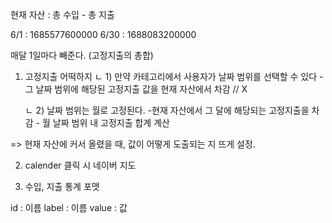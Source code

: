 현재 자산 : 총 수입 - 총 지출

6/1 : 1685577600000
6/30 : 1688083200000

매달 1일마다 빼준다.
(고정지출의 총합)

1.  고정지출 어떡하지
    ㄴ 1) 만약 카테고리에서 사용자가 날짜 범위를 선택할 수 있다 - 그 날짜 범위에 해당된 고정지출 값을 현재 자산에서 차감 // X

    ㄴ 2) 날짜 범위는 월로 고정된다. -현재 자산에서 그 달에 해당되는 고정지출을 차감 - 월 날짜 범위 내 고정지출 합계 계산

=> 현재 자산에 커서 올렸을 때, 값이 어떻게 도출되는 지 뜨게 설정.

2. calender 클릭 시 네이버 지도

3. 수입, 지출 통계 포맷

id : 이름
label : 이름
value : 값
